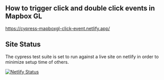 ## How to trigger click and double click events in Mapbox GL

https://cypress-mapboxgl-click-event.netlify.app/

## Site Status

The cypress test suite is set to run against a live site on netlify in order to minimize setup time of others.

[![Netlify Status](https://api.netlify.com/api/v1/badges/e9d70dbb-ef8e-44b8-870e-c9ce48c5c927/deploy-status)](https://app.netlify.com/sites/cypress-mapboxgl-click-event/deploys)
